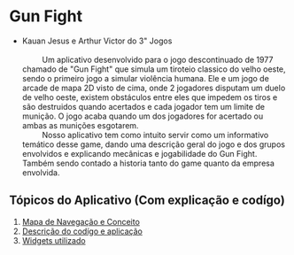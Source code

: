 # Gun Fight
- Kauan Jesus e Arthur Victor do 3" Jogos<br><br>
&nbsp;&nbsp;&nbsp;&nbsp;&nbsp;&nbsp;&nbsp;&nbsp;&nbsp;Um aplicativo desenvolvido para o jogo descontinuado de 1977 chamado de "Gun Fight" que simula um tiroteio classico do velho oeste, sendo o primeiro jogo a simular violência humana.  Ele e um jogo de arcade de mapa 2D visto de cima, onde 2 jogadores disputam um duelo de velho oeste, existem obstáculos entre eles que impedem os tiros e são destruidos quando acertados e cada jogador tem um limite de munição. O jogo acaba quando um dos jogadores for acertado ou ambas as munições esgotarem.<br> &nbsp;&nbsp;&nbsp;&nbsp;&nbsp;&nbsp;&nbsp;&nbsp;&nbsp;Nosso aplicativo tem como intuito servir como um informativo  temático desse game, dando uma descrição geral do jogo e dos grupos envolvidos e explicando mecânicas e jogabilidade do Gun Fight. Também sendo contado a historia tanto do game quanto da empresa envolvida.
## Tópicos do Aplicativo (Com explicação e codígo)
1. [ Mapa de Navegação e Conceito](https://github.com/KauanJesusJD/GunFightAPP/wiki/Mapa-de-navega%C3%A7%C3%A3o-e-conceito)
2. [Descrição do codígo e aplicação](https://github.com/KauanJesusJD/GunFightAPP/wiki/Descri%C3%A7%C3%A3o-de-cod%C3%ADgo-e-aplica%C3%A7%C3%A3o)
3. [Widgets utilizado](https://github.com/KauanJesusJD/GunFightAPP/wiki/Widgets-utilizado)
